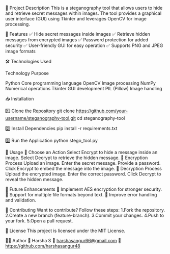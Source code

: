 📌 Project Description
This is a steganography tool that allows users to hide and retrieve secret messages within images. The tool provides a graphical user interface (GUI) using Tkinter and leverages OpenCV for image processing.

🚀 Features
✅ Hide secret messages inside images
✅ Retrieve hidden messages from encrypted images
✅ Password protection for added security
✅ User-friendly GUI for easy operation
✅ Supports PNG and JPEG image formats

🛠 Technologies Used

Technology     Purpose

Python	       Core programming language
OpenCV	       Image processing
NumPy	         Numerical operations
Tkinter	       GUI development
PIL (Pillow)	 Image handling

📥 Installation

1️⃣ Clone the Repository
git clone https://github.com/your-username/steganography-tool.git
cd steganography-tool

2️⃣ Install Dependencies
pip install -r requirements.txt

3️⃣ Run the Application
python stego_tool.py

📌 Usage
🔹 Choose an Action
Select Encrypt to hide a message inside an image.
Select Decrypt to retrieve the hidden message.
🔹 Encryption Process
Upload an image.
Enter the secret message.
Provide a password.
Click Encrypt to embed the message into the image.
🔹 Decryption Process
Upload the encrypted image.
Enter the correct password.
Click Decrypt to reveal the hidden message.

🔮 Future Enhancements
🔸 Implement AES encryption for stronger security.
🔸 Support for multiple file formats beyond text.
🔸 Improve error handling and validation.

🤝 Contributing
Want to contribute? Follow these steps:
1.Fork the repository.
2.Create a new branch (feature-branch).
3.Commit your changes.
4.Push to your fork.
5.Open a pull request.

📜 License
This project is licensed under the MIT License.

👨‍💻 Author
📌 Harsha S
📧 harshasangur66@gmail.com
🔗 https://github.com/harshasangur48
